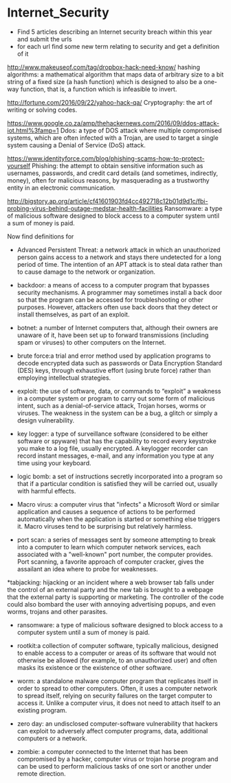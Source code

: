 # Internet_Security
* Find 5 articles describing an Internet security breach within this year and submit the urls
* for each url find some new term relating to security and get a definition of it 

http://www.makeuseof.com/tag/dropbox-hack-need-know/ 
hashing algorithms: a mathematical algorithm that maps data of arbitrary size to a bit string of a fixed size (a hash function) which is designed to also be a one-way function, that is, a function which is infeasible to invert.


http://fortune.com/2016/09/22/yahoo-hack-qa/
Cryptography: the art of writing or solving codes.

https://www.google.co.za/amp/thehackernews.com/2016/09/ddos-attack-iot.html%3famp=1
Ddos: a type of DOS attack where multiple compromised systems, which are often infected with a Trojan, are used to target a single system causing a Denial of Service (DoS) attack.

https://www.identityforce.com/blog/phishing-scams-how-to-protect-yourself
Phishing: the attempt to obtain sensitive information such as usernames, passwords, and credit card details (and sometimes, indirectly, money), often for malicious reasons, by masquerading as a trustworthy entity in an electronic communication.

http://bigstory.ap.org/article/cf41601903fd4cc492718c12b01d9d1c/fbi-probing-virus-behind-outage-medstar-health-facilities
Ransomware: a type of malicious software designed to block access to a computer system until a sum of money is paid.

Now find definitions for
  * Advanced Persistent Threat: a network attack in which an unauthorized person gains access to a network and stays there undetected for a long period of time. The intention of an APT attack is to steal data rather than to cause damage to the network or organization.
  
  * backdoor: a means of access to a computer program that bypasses security mechanisms. A programmer may sometimes install a back door so that the program can be accessed for troubleshooting or other purposes. However, attackers often use back doors that they detect or install themselves, as part of an exploit.
  
  * botnet: a number of Internet computers that, although their owners are unaware of it, have been set up to forward transmissions (including spam or viruses) to other computers on the Internet.
  
  * brute force:a trial and error method used by application programs to decode encrypted data such as passwords or Data Encryption Standard (DES) keys, through exhaustive effort (using brute force) rather than employing intellectual strategies.
  
  * exploit: the use of software, data, or commands to “exploit” a weakness in a computer system or program to carry out some form of malicious intent, such as a denial-of-service attack, Trojan horses, worms or viruses. The weakness in the system can be a bug, a glitch or simply a design vulnerability.
  
  * key logger: a type of surveillance software (considered to be either software or spyware) that has the capability to record every keystroke you make to a log file, usually encrypted. A keylogger recorder can record instant messages, e-mail, and any information you type at any time using your keyboard.
  
  * logic bomb: a set of instructions secretly incorporated into a program so that if a particular condition is satisfied they will be carried out, usually with harmful effects.

  * Macro virus: a computer virus that "infects" a Microsoft Word or similar application and causes a sequence of actions to be performed automatically when the application is started or something else triggers it. Macro viruses tend to be surprising but relatively harmless.
  
  * port scan: a series of messages sent by someone attempting to break into a computer to learn which computer network services, each associated with a "well-known" port number, the computer provides. Port scanning, a favorite approach of computer cracker, gives the assailant an idea where to probe for weaknesses.
  
  *tabjacking: hijacking or an incident where a web browser tab falls under the control of an external party and the new tab is brought to a webpage that the external party is supporting or marketing. The controller of the code could also bombard the user with annoying advertising popups, and even worms, trojans and other parasites.
  
  * ransomware: a type of malicious software designed to block access to a computer system until a sum of money is paid.
  
  * rootkit:a collection of computer software, typically malicious, designed to enable access to a computer or areas of its software that would not otherwise be allowed (for example, to an unauthorized user) and often masks its existence or the existence of other software.
  
  * worm: a standalone malware computer program that replicates itself in order to spread to other computers. Often, it uses a computer network to spread itself, relying on security failures on the target computer to access it. Unlike a computer virus, it does not need to attach itself to an existing program.
  
  * zero day: an undisclosed computer-software vulnerability that hackers can exploit to adversely affect computer programs, data, additional computers or a network.
  
  * zombie: a computer connected to the Internet that has been compromised by a hacker, computer virus or trojan horse program and can be used to perform malicious tasks of one sort or another under remote direction.
